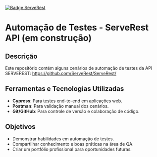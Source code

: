 [![Badge ServeRest](https://img.shields.io/badge/API-ServeRest-green)](https://github.com/ServeRest/ServeRest/)

# Automação de Testes - ServeRest API (em construção)

## Descrição
Este repositório contém alguns cenários de automação de testes da API SERVEREST: https://github.com/ServeRest/ServeRest/

## Ferramentas e Tecnologias Utilizadas
- **Cypress**: Para testes end-to-end em aplicações web.
- **Postman**: Para validação manual dos cenários.
- **Git/GitHub**: Para controle de versão e colaboração de código.

## Objetivos
- Demonstrar habilidades em automação de testes.
- Compartilhar conhecimento e boas práticas na área de QA.
- Criar um portfólio profissional para oportunidades futuras.

